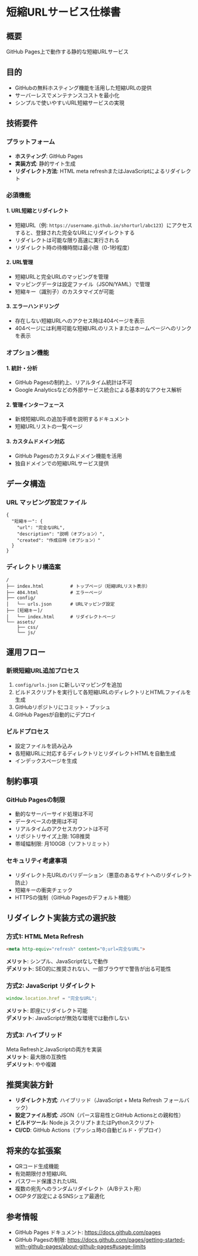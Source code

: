 # 短縮URLサービス仕様書

## 概要
GitHub Pages上で動作する静的な短縮URLサービス

## 目的
- GitHubの無料ホスティング機能を活用した短縮URLの提供
- サーバーレスでメンテナンスコストを最小化
- シンプルで使いやすいURL短縮サービスの実現

## 技術要件

### プラットフォーム
- **ホスティング**: GitHub Pages
- **実装方式**: 静的サイト生成
- **リダイレクト方法**: HTML meta refreshまたはJavaScriptによるリダイレクト

### 必須機能

#### 1. URL短縮とリダイレクト
- 短縮URL（例: `https://username.github.io/shorturl/abc123`）にアクセスすると、登録された完全なURLにリダイレクトする
- リダイレクトは可能な限り高速に実行される
- リダイレクト時の待機時間は最小限（0-1秒程度）

#### 2. URL管理
- 短縮URLと完全URLのマッピングを管理
- マッピングデータは設定ファイル（JSON/YAML）で管理
- 短縮キー（識別子）のカスタマイズが可能

#### 3. エラーハンドリング
- 存在しない短縮URLへのアクセス時は404ページを表示
- 404ページには利用可能な短縮URLのリストまたはホームページへのリンクを表示

### オプション機能

#### 1. 統計・分析
- GitHub Pagesの制約上、リアルタイム統計は不可
- Google Analyticsなどの外部サービス統合による基本的なアクセス解析

#### 2. 管理インターフェース
- 新規短縮URLの追加手順を説明するドキュメント
- 短縮URLリストの一覧ページ

#### 3. カスタムドメイン対応
- GitHub Pagesのカスタムドメイン機能を活用
- 独自ドメインでの短縮URLサービス提供

## データ構造

### URL マッピング設定ファイル
```
{
  "短縮キー": {
    "url": "完全なURL",
    "description": "説明（オプション）",
    "created": "作成日時（オプション）"
  }
}
```

### ディレクトリ構造案
```
/
├── index.html          # トップページ（短縮URLリスト表示）
├── 404.html            # エラーページ
├── config/
│   └── urls.json       # URLマッピング設定
├── [短縮キー]/
│   └── index.html      # リダイレクトページ
└── assets/
    ├── css/
    └── js/
```

## 運用フロー

### 新規短縮URL追加プロセス
1. `config/urls.json` に新しいマッピングを追加
2. ビルドスクリプトを実行して各短縮URLのディレクトリとHTMLファイルを生成
3. GitHubリポジトリにコミット・プッシュ
4. GitHub Pagesが自動的にデプロイ

### ビルドプロセス
- 設定ファイルを読み込み
- 各短縮URLに対応するディレクトリとリダイレクトHTMLを自動生成
- インデックスページを生成

## 制約事項

### GitHub Pagesの制限
- 動的なサーバーサイド処理は不可
- データベースの使用は不可
- リアルタイムのアクセスカウントは不可
- リポジトリサイズ上限: 1GB推奨
- 帯域幅制限: 月100GB（ソフトリミット）

### セキュリティ考慮事項
- リダイレクト先URLのバリデーション（悪意のあるサイトへのリダイレクト防止）
- 短縮キーの衝突チェック
- HTTPSの強制（GitHub Pagesのデフォルト機能）

## リダイレクト実装方式の選択肢

### 方式1: HTML Meta Refresh
```html
<meta http-equiv="refresh" content="0;url=完全なURL">
```
**メリット**: シンプル、JavaScriptなしで動作  
**デメリット**: SEO的に推奨されない、一部ブラウザで警告が出る可能性

### 方式2: JavaScript リダイレクト
```javascript
window.location.href = "完全なURL";
```
**メリット**: 即座にリダイレクト可能  
**デメリット**: JavaScriptが無効な環境では動作しない

### 方式3: ハイブリッド
Meta RefreshとJavaScriptの両方を実装  
**メリット**: 最大限の互換性  
**デメリット**: やや複雑

## 推奨実装方針
- **リダイレクト方式**: ハイブリッド（JavaScript + Meta Refresh フォールバック）
- **設定ファイル形式**: JSON（パース容易性とGitHub Actionsとの親和性）
- **ビルドツール**: Node.js スクリプトまたはPythonスクリプト
- **CI/CD**: GitHub Actions（プッシュ時の自動ビルド・デプロイ）

## 将来的な拡張案
- QRコード生成機能
- 有効期限付き短縮URL
- パスワード保護されたURL
- 複数の宛先へのランダムリダイレクト（A/Bテスト用）
- OGPタグ設定によるSNSシェア最適化

## 参考情報
- GitHub Pages ドキュメント: https://docs.github.com/pages
- GitHub Pagesの制限: https://docs.github.com/pages/getting-started-with-github-pages/about-github-pages#usage-limits
